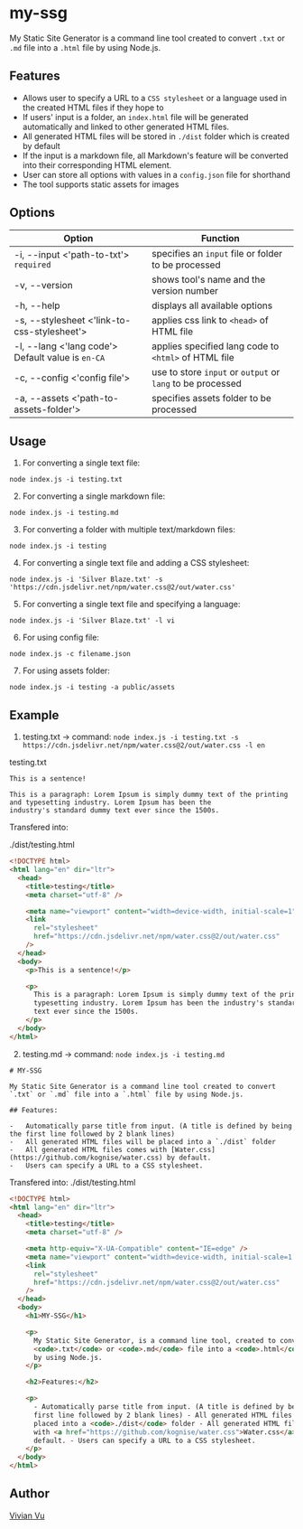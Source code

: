# my-ssg

My Static Site Generator is a command line tool created to convert `.txt` or `.md` file into a `.html` file by using Node.js.

## Features

- Allows user to specify a URL to a `CSS stylesheet` or a language used in the created HTML files if they hope to
- If users' input is a folder, an `index.html` file will be generated automatically and linked to other generated HTML files.
- All generated HTML files will be stored in `./dist` folder which is created by default
- If the input is a markdown file, all Markdown's feature will be converted into their corresponding HTML element.
- User can store all options with values in a `config.json` file for shorthand
- The tool supports static assets for images

## Options

| Option                                            | Function                                                   |
| ------------------------------------------------- | ---------------------------------------------------------- |
| -i, --input <'path-to-txt'> `required`            | specifies an `input` file or folder to be processed        |
| -v, --version                                     | shows tool's name and the version number                   |
| -h, --help                                        | displays all available options                             |
| -s, --stylesheet <'link-to-css-stylesheet'>       | applies css link to `<head>` of HTML file                  |
| -l, --lang <'lang code'> Default value is `en-CA` | applies specified lang code to `<html>` of HTML file       |
| -c, --config <'config file'>                      | use to store `input` or `output` or `lang` to be processed |
| -a, --assets <'path-to-assets-folder'>            | specifies assets folder to be processed                    |

## Usage

1. For converting a single text file:

```
node index.js -i testing.txt
```

2. For converting a single markdown file:

```
node index.js -i testing.md
```

3. For converting a folder with multiple text/markdown files:

```
node index.js -i testing
```

4. For converting a single text file and adding a CSS stylesheet:

```
node index.js -i 'Silver Blaze.txt' -s 'https://cdn.jsdelivr.net/npm/water.css@2/out/water.css'

```

5. For converting a single text file and specifying a language:

```
node index.js -i 'Silver Blaze.txt' -l vi

```

6. For using config file:

```
node index.js -c filename.json
```

7. For using assets folder:

```
node index.js -i testing -a public/assets
```

## Example

1. testing.txt -> command: `node index.js -i testing.txt -s https://cdn.jsdelivr.net/npm/water.css@2/out/water.css -l en`

testing.txt

```
This is a sentence!

This is a paragraph: Lorem Ipsum is simply dummy text of the printing and typesetting industry. Lorem Ipsum has been the
industry's standard dummy text ever since the 1500s.
```

Transfered into:

./dist/testing.html

```html
<!DOCTYPE html>
<html lang="en" dir="ltr">
  <head>
    <title>testing</title>
    <meta charset="utf-8" />

    <meta name="viewport" content="width=device-width, initial-scale=1" />
    <link
      rel="stylesheet"
      href="https://cdn.jsdelivr.net/npm/water.css@2/out/water.css"
    />
  </head>
  <body>
    <p>This is a sentence!</p>

    <p>
      This is a paragraph: Lorem Ipsum is simply dummy text of the printing and
      typesetting industry. Lorem Ipsum has been the industry's standard dummy
      text ever since the 1500s.
    </p>
  </body>
</html>
```

2. testing.md -> command: `node index.js -i testing.md`

```
# MY-SSG

My Static Site Generator is a command line tool created to convert `.txt` or `.md` file into a `.html` file by using Node.js.

## Features:

-   Automatically parse title from input. (A title is defined by being the first line followed by 2 blank lines)
-   All generated HTML files will be placed into a `./dist` folder
-   All generated HTML files comes with [Water.css](https://github.com/kognise/water.css) by default.
-   Users can specify a URL to a CSS stylesheet.
```

Transfered into:
./dist/testing.html

```html
<!DOCTYPE html>
<html lang="en" dir="ltr">
  <head>
    <title>testing</title>
    <meta charset="utf-8" />

    <meta http-equiv="X-UA-Compatible" content="IE=edge" />
    <meta name="viewport" content="width=device-width, initial-scale=1.0" />
    <link
      rel="stylesheet"
      href="https://cdn.jsdelivr.net/npm/water.css@2/out/water.css"
    />
  </head>
  <body>
    <h1>MY-SSG</h1>

    <p>
      My Static Site Generator, is a command line tool, created to convert
      <code>.txt</code> or <code>.md</code> file into a <code>.html</code> file
      by using Node.js.
    </p>

    <h2>Features:</h2>

    <p>
      - Automatically parse title from input. (A title is defined by being the
      first line followed by 2 blank lines) - All generated HTML files will be
      placed into a <code>./dist</code> folder - All generated HTML files comes
      with <a href="https://github.com/kognise/water.css">Water.css</a> by
      default. - Users can specify a URL to a CSS stylesheet.
    </p>
  </body>
</html>
```

## Author

[Vivian Vu](https://dev.to/vivianvu)
